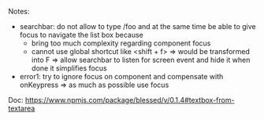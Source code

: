 Notes:
- searchbar: do not allow to type /foo and at the same time be able to give focus to navigate the list box because
  - bring too much complexity regarding component focus
  - cannot use global shortcut like <shift + f> => would be transformed into F
  => allow searchbar to listen for screen event and hide it when done it simplifies focus
- error1: try to ignore focus on component and compensate with onKeypress => as much as possible use focus

Doc:
https://www.npmjs.com/package/blessed/v/0.1.4#textbox-from-textarea